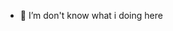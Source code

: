 
- 👀 I’m don't know what i doing here


<!---
swayzin/swayzin is a ✨ special ✨ repository because its `README.md` (this file) appears on your GitHub profile.
You can click the Preview link to take a look at your changes.
--->
